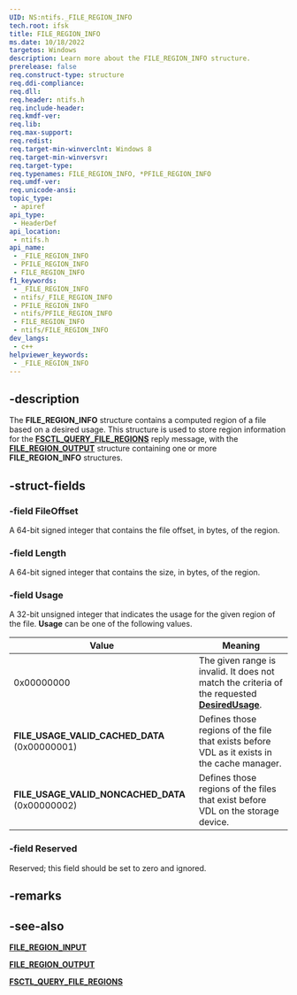 ```yaml
---
UID: NS:ntifs._FILE_REGION_INFO
tech.root: ifsk
title: FILE_REGION_INFO
ms.date: 10/18/2022
targetos: Windows
description: Learn more about the FILE_REGION_INFO structure.
prerelease: false
req.construct-type: structure
req.ddi-compliance: 
req.dll: 
req.header: ntifs.h
req.include-header: 
req.kmdf-ver: 
req.lib: 
req.max-support: 
req.redist: 
req.target-min-winverclnt: Windows 8
req.target-min-winversvr: 
req.target-type: 
req.typenames: FILE_REGION_INFO, *PFILE_REGION_INFO
req.umdf-ver: 
req.unicode-ansi: 
topic_type:
 - apiref
api_type:
 - HeaderDef
api_location:
 - ntifs.h
api_name:
 - _FILE_REGION_INFO
 - PFILE_REGION_INFO
 - FILE_REGION_INFO
f1_keywords:
 - _FILE_REGION_INFO
 - ntifs/_FILE_REGION_INFO
 - PFILE_REGION_INFO
 - ntifs/PFILE_REGION_INFO
 - FILE_REGION_INFO
 - ntifs/FILE_REGION_INFO
dev_langs:
 - c++
helpviewer_keywords:
 - _FILE_REGION_INFO
---
```


## -description

The **FILE_REGION_INFO** structure contains a computed region of a file based on a desired usage. This structure is used to store region information for the [**FSCTL_QUERY_FILE_REGIONS**](ni-ntifs-fsctl_query_file_regions.md) reply message, with the [**FILE_REGION_OUTPUT**](ns-ntifs-file_region_output.md) structure containing one or more **FILE_REGION_INFO** structures.

## -struct-fields

### -field FileOffset

A 64-bit signed integer that contains the file offset, in bytes, of the region.

### -field Length

A 64-bit signed integer that contains the size, in bytes, of the region.

### -field Usage

A 32-bit unsigned integer that indicates the usage for the given region of the file. **Usage** can be one of the following values.

| Value | Meaning |
| ----- | ------- |
| 0x00000000 | The given range is invalid. It does not match the criteria of the requested [**DesiredUsage**](ns-ntifs-file_region_input.md). |
| **FILE_USAGE_VALID_CACHED_DATA** (0x00000001) | Defines those regions of the file that exists before VDL as it exists in the cache manager. |
| **FILE_USAGE_VALID_NONCACHED_DATA** (0x00000002) | Defines those regions of the files that exist before VDL on the storage device. |

### -field Reserved

Reserved; this field should be set to zero and ignored.

## -remarks

## -see-also

[**FILE_REGION_INPUT**](ns-ntifs-file_region_input.md)

[**FILE_REGION_OUTPUT**](ns-ntifs-file_region_output.md)

[**FSCTL_QUERY_FILE_REGIONS**](ni-ntifs-fsctl_query_file_regions.md)